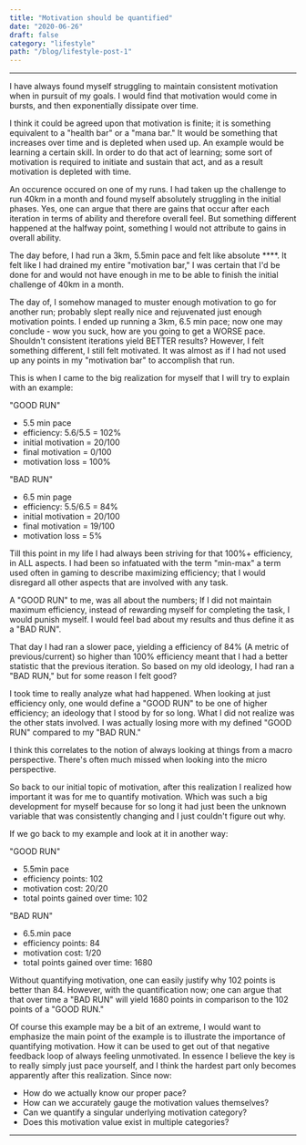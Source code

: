 ```yaml
---
title: "Motivation should be quantified"
date: "2020-06-26"
draft: false
category: "lifestyle"
path: "/blog/lifestyle-post-1"
---
```

---

I have always found myself struggling to maintain consistent motivation when in pursuit of my goals. I would find that motivation would come in bursts, and then exponentially dissipate over time.

I think it could be agreed upon that motivation is finite; it is something equivalent to a "health bar" or a "mana bar." It would be something that increases over time and is depleted when used up. An example would be learning a certain skill. In order to do that act of learning; some sort of motivation is required to initiate and sustain that act, and as a result motivation is depleted with time.

An occurence occured on one of my runs. I had taken up the challenge to run 40km in a month and found myself absolutely struggling in the initial phases. Yes, one can argue that there are gains that occur after each iteration in terms of ability and therefore overall feel. But something different happened at the halfway point, something I would not attribute to gains in overall ability.

The day before, I had run a 3km, 5.5min pace and felt like absolute \*\*\*\*. It felt like I had drained my entire "motivation bar," I was certain that I'd be done for and would not have enough in me to be able to finish the initial challenge of 40km in a month.

The day of, I somehow managed to muster enough motivation to go for another run; probably slept really nice and rejuvenated just enough motivation points. I ended up running a 3km, 6.5 min pace; now one may conclude - wow you suck, how are you going to get a WORSE pace. Shouldn't consistent iterations yield BETTER results? However, I felt something different, I still felt motivated. It was almost as if I had not used up any points in my "motivation bar" to accomplish that run.

This is when I came to the big realization for myself that I will try to explain with an example:

"GOOD RUN"

- 5.5 min pace
- efficiency: 5.6/5.5 = 102%
- initial motivation = 20/100
- final motivation = 0/100
- motivation loss = 100%

"BAD RUN"

- 6.5 min page
- efficiency: 5.5/6.5 = 84%
- initial motivation = 20/100
- final motivation = 19/100
- motivation loss = 5%

Till this point in my life I had always been striving for that 100%+ efficiency, in ALL aspects. I had been so infatuated with the term "min-max" a term used often in gaming to describe maximizing efficiency; that I would disregard all other aspects that are involved with any task.

A "GOOD RUN" to me, was all about the numbers; If I did not maintain maximum efficiency, instead of rewarding myself for completing the task, I would punish myself. I would feel bad about my results and thus define it as a "BAD RUN". 

That day I had ran a slower pace, yielding a efficiency of 84% (A metric of previous/current) so higher than 100% efficiency meant that I had a better statistic that the previous iteration. So based on my old ideology, I had ran a "BAD RUN," but for some reason I felt good?

I took time to really analyze what had happened. When looking at just efficiency only, one would define a "GOOD RUN" to be one of higher efficiency; an ideology that I stood by for so long. What I did not realize was the other stats involved. I was actually losing more with my defined "GOOD RUN" compared to my "BAD RUN."

I think this correlates to the notion of always looking at things from a macro perspective. There's often much missed when looking into the micro perspective.

So back to our initial topic of motivation, after this realization I realized how important it was for me to quantify motivation. Which was such a big development for myself because for so long it had just been the unknown variable that was consistently changing and I just couldn't figure out why.

If we go back to my example and look at it in another way:

"GOOD RUN"

- 5.5min pace
- efficiency points: 102
- motivation cost: 20/20
- total points gained over time: 102

"BAD RUN"

- 6.5.min pace
- efficiency points: 84
- motivation cost: 1/20
- total points gained over time: 1680

Without quantifying motivation, one can easily justify why 102 points is better than 84. However, with the quantification now; one can argue that that over time a "BAD RUN" will yield 1680 points in comparison to the 102 points of a "GOOD RUN."

Of course this example may be a bit of an extreme, I would want to emphasize the main point of the example is to illustrate the importance of quantifying motivation. How it can be used to get out of that negative feedback loop of always feeling unmotivated. In essence I believe the key is to really simply just pace yourself, and I think the hardest part only becomes apparently after this realization. Since now:

- How do we actually know our proper pace?
- How can we accurately gauge the motivation values themselves?
- Can we quantify a singular underlying motivation category?
- Does this motivation value exist in multiple categories?

---
